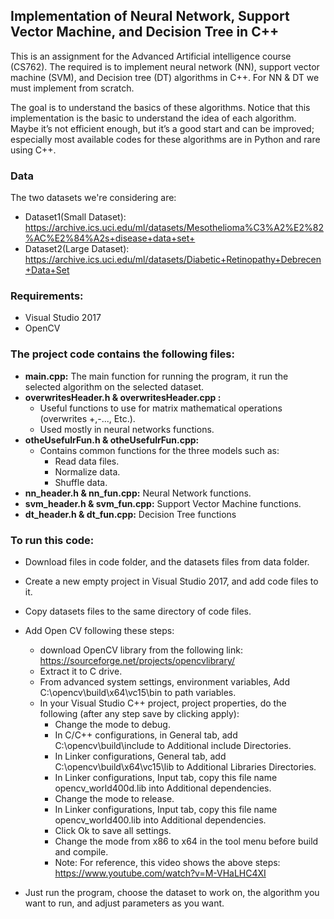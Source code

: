 ## Implementation of Neural Network, Support Vector Machine, and Decision Tree in C++

This is an assignment for the Advanced Artificial intelligence course (CS762). The required is to implement neural network (NN), support vector machine (SVM), and Decision tree (DT) algorithms in C++. 
For NN & DT we must implement from scratch. 

The goal is to understand the basics of these algorithms. Notice that this implementation is the basic to understand the idea of each algorithm. Maybe it’s not efficient enough, but it’s a good start and can be improved; especially most available codes for these algorithms are in Python and rare using C++.


### Data
The two datasets we're considering are:
- Dataset1(Small Dataset): https://archive.ics.uci.edu/ml/datasets/Mesothelioma%C3%A2%E2%82%AC%E2%84%A2s+disease+data+set+
- Dataset2(Large Dataset): https://archive.ics.uci.edu/ml/datasets/Diabetic+Retinopathy+Debrecen+Data+Set


### Requirements:
- Visual Studio 2017
-	OpenCV 

### The project code contains the following files:
-	 **main.cpp:**
The main function for running the program, it run the selected algorithm on the selected dataset.
-	**overwritesHeader.h & overwritesHeader.cpp :**
    - Useful functions to use for matrix mathematical operations (overwrites +,-..., Etc.).
    -	Used mostly in neural networks functions.
-	 **otheUsefulrFun.h & otheUsefulrFun.cpp:**
     - Contains common functions for the three models such as:
       - Read data files.
       - Normalize data.
       - Shuffle data.
-	**nn_header.h & nn_fun.cpp:**  Neural Network functions.
-	**svm_header.h & svm_fun.cpp:**  Support Vector Machine functions.
-	**dt_header.h & dt_fun.cpp:**   Decision Tree functions




### To run this code:
- Download files in code folder, and the datasets files from data folder.
-	Create a new empty project in Visual Studio 2017, and add code files to it.
-	Copy datasets files to the same directory of code files.
- Add Open CV following these steps:
  - download OpenCV library from the following link:
    https://sourceforge.net/projects/opencvlibrary/
  -	 Extract it to C drive.
  -	From advanced system settings, environment variables, Add C:\opencv\build\x64\vc15\bin to path variables.
  -	In your Visual Studio C++ project, project properties, do the following (after any step save by clicking apply):
    -	Change the mode to debug.
    -	In C/C++ configurations, in General tab, add C:\opencv\build\include to Additional include Directories.
    -	In Linker configurations, General tab, add C:\opencv\build\x64\vc15\lib to Additional Libraries Directories.
    -	In Linker configurations, Input tab, copy this file name opencv_world400d.lib into Additional dependencies.
    -	Change the mode to release.
    -	In Linker configurations, Input tab, copy this file name opencv_world400.lib into Additional dependencies.
    -	Click Ok to save all settings.
    - Change the mode from x86 to x64 in the tool menu before build and compile.
    -	Note: For reference, this video shows the above steps: https://www.youtube.com/watch?v=M-VHaLHC4XI

-	Just run the program, choose the dataset to work on, the algorithm you want to run, and adjust parameters as you want.
